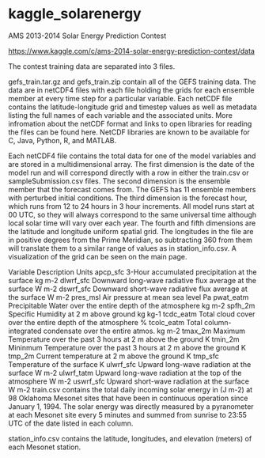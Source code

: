 kaggle_solarenergy
==================

AMS 2013-2014 Solar Energy Prediction Contest

https://www.kaggle.com/c/ams-2014-solar-energy-prediction-contest/data


The contest training data are separated into 3 files.

gefs_train.tar.gz and gefs_train.zip contain all of the GEFS training data. The data are in netCDF4 files with each file holding the grids for each ensemble member at every time step for a particular variable. Each netCDF file contains the latitude-longitude grid and timestep values as well as metadata listing the full names of each variable and the associated units. More infromation about the netCDF format and links to open libraries for reading the files can be found here. NetCDF libraries are known to be available for C, Java, Python, R, and MATLAB.

Each netCDF4 file contains the total data for one of the model variables and are stored in a multidimensional array. The first dimension is the date of the model run and will correspond directly with a row in either the train.csv or sampleSubmission.csv files. The second dimension is the ensemble member that the forecast comes from. The GEFS has 11 ensemble members with perturbed initial conditions. The third dimension is the forecast hour, which runs from 12 to 24 hours in 3 hour increments. All model runs start at 00 UTC, so they will always correspond to the same universal time although local solar time will vary over each year.  The fourth and fifth dimensions are the latitude and longitude uniform spatial grid. The longitudes in the file are in positive degrees from the Prime Meridian, so subtracting 360 from them will translate them to a similar range of values as in station_info.csv. A visualization of the grid can be seen on the main page.

Variable  Description	Units
apcp_sfc	3-Hour accumulated precipitation at the surface	kg m-2
dlwrf_sfc	Downward long-wave radiative flux average at the surface	W m-2
dswrf_sfc	Downward short-wave radiative flux average at the surface	W m-2
pres_msl	Air pressure at mean sea level	Pa
pwat_eatm	Precipitable Water over the entire depth of the atmosphere	kg m-2
spfh_2m	Specific Humidity at 2 m above ground	kg kg-1
tcdc_eatm	Total cloud cover over the entire depth of the atmosphere	 %
tcolc_eatm	Total column-integrated condensate over the entire atmos.	kg m-2
tmax_2m	 Maximum Temperature over the past 3 hours at 2 m above the ground	 K
tmin_2m	 Mininmum Temperature over the past 3 hours at 2 m above the ground	 K
tmp_2m	 Current temperature at 2 m above the ground	 K
tmp_sfc	 Temperature of the surface	 K
ulwrf_sfc	 Upward long-wave radiation at the surface	 W m-2
ulwrf_tatm	 Upward long-wave radiation at the top of the atmosphere	 W m-2
uswrf_sfc	 Upward short-wave radiation at the surface	 W m-2
train.csv contains the total daily incoming solar energy in (J m-2) at 98 Oklahoma Mesonet sites that have been in continuous operation since January 1, 1994. The solar energy was directly measured by a pyranometer at each Mesonet site every 5 minutes and summed from sunrise to 23:55 UTC of the date listed in each column.

station_info.csv contains the latitude, longitudes, and elevation (meters) of each Mesonet station.
